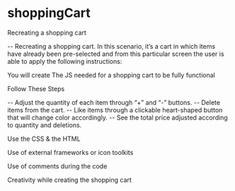 # shoppingCart
Recreating a shopping cart

-- Recreating a shopping cart. In this scenario, it’s a cart in which items have already been pre-selected and from this particular screen the user is able to apply the following instructions:

You will create The JS needed for a shopping cart  to be fully functional

Follow These Steps

-- Adjust the quantity of each item through  “+” and “-” buttons.
-- Delete items from the cart.
-- Like items through a clickable heart-shaped button that will change color accordingly.
-- See the total price adjusted according to quantity and deletions.

Use the CSS & the HTML

Use of external frameworks or icon toolkits

Use of comments during the code

Creativity while creating the shopping cart
